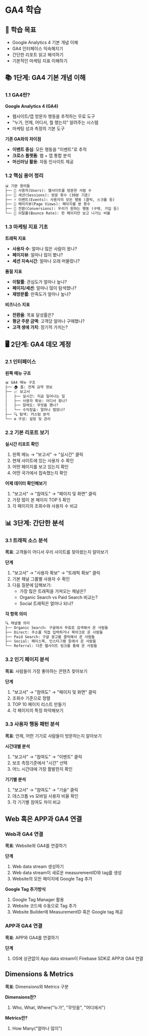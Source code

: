 # GA4 학습

## 🎯 학습 목표
- Google Analytics 4 기본 개념 이해
- GA4 인터페이스 익숙해지기
- 간단한 리포트 읽고 해석하기
- 기본적인 마케팅 지표 이해하기

## 📚 1단계: GA4 기본 개념 이해

### 1.1 GA4란?
**Google Analytics 4 (GA4)**
- 웹사이트/앱 방문자 행동을 추적하는 무료 도구
- "누가, 언제, 어디서, 뭘 했는지" 알려주는 시스템
- 마케팅 성과 측정의 기본 도구

**기존 GA와의 차이점**
- **이벤트 중심**: 모든 행동을 "이벤트"로 추적
- **크로스 플랫폼**: 웹 + 앱 통합 분석
- **머신러닝 활용**: 자동 인사이트 제공

### 1.2 핵심 용어 정리
```markdown
📊 기본 용어들
├── 👤 사용자(Users): 웹사이트를 방문한 사람 수
├── 📱 세션(Sessions): 방문 횟수 (30분 기준)
├── ⚡ 이벤트(Events): 사용자의 모든 행동 (클릭, 스크롤 등)
├── 📄 페이지뷰(Page Views): 페이지를 본 횟수
├── 🎯 전환(Conversions): 우리가 원하는 행동 (구매, 가입 등)
└── 🔄 이탈률(Bounce Rate): 한 페이지만 보고 나가는 비율
```

### 1.3 마케팅 지표 기초
**트래픽 지표**
- **사용자 수**: 얼마나 많은 사람이 왔나?
- **페이지뷰**: 얼마나 많이 봤나?
- **세션 지속시간**: 얼마나 오래 머물렀나?

**품질 지표**
- **이탈률**: 관심도가 얼마나 높나?
- **페이지/세션**: 얼마나 많이 탐색했나?
- **재방문률**: 만족도가 얼마나 높나?

**비즈니스 지표**
- **전환율**: 목표 달성률은?
- **평균 주문 금액**: 고객당 얼마나 구매했나?
- **고객 생애 가치**: 장기적 가치는?

## 🖥️ 2단계: GA4 데모 계정

### 2.1 인터페이스
**왼쪽 메뉴 구조**
```markdown
📊 GA4 메뉴 구조
├── 🏠 홈: 전체 요약 정보
├── 📈 보고서
│   ├── 실시간: 지금 일어나는 일
│   ├── 사용자 확보: 어디서 왔나?
│   ├── 참여도: 무엇을 했나?
│   └── 수익창출: 얼마나 벌었나?
├── 🔍 탐색: 커스텀 분석
└── ⚙️ 구성: 설정 및 관리
```

### 2.2 기본 리포트 보기
**실시간 리포트 확인**
1. 왼쪽 메뉴 → "보고서" → "실시간" 클릭
2. 현재 사이트에 있는 사용자 수 확인
3. 어떤 페이지를 보고 있는지 확인
4. 어떤 국가에서 접속했는지 확인

**어제 데이터 확인해보기**
1. "보고서" → "참여도" → "페이지 및 화면" 클릭
2. 가장 많이 본 페이지 TOP 5 확인
3. 각 페이지의 조회수와 사용자 수 비교

## 📊 3단계: 간단한 분석

### 3.1 트래픽 소스 분석

**목표**: 고객들이 어디서 우리 사이트를 찾아왔는지 알아보기

**단계**
1. "보고서" → "사용자 확보" → "트래픽 확보" 클릭
2. 기본 채널 그룹별 사용자 수 확인
3. 다음 질문에 답해보기:
   - 가장 많은 트래픽을 가져오는 채널은?
   - Organic Search vs Paid Search 비교는?
   - Social 트래픽은 얼마나 되나?

**각 항목 의미**
```markdown
🔍 채널별 의미
├── Organic Search: 구글에서 무료로 검색해서 온 사람들
├── Direct: 주소를 직접 입력하거나 북마크로 온 사람들  
├── Paid Search: 구글 광고를 클릭해서 온 사람들
├── Social: 페이스북, 인스타그램 등에서 온 사람들
└── Referral: 다른 웹사이트 링크를 통해 온 사람들
```

### 3.2 인기 페이지 분석
**목표**: 사람들이 가장 좋아하는 콘텐츠 찾아보기

**단계**
1. "보고서" → "참여도" → "페이지 및 화면" 클릭
2. 조회수 기준으로 정렬
3. TOP 10 페이지 리스트 만들기
4. 각 페이지의 특징 파악해보기

### 3.3 사용자 행동 패턴 분석
**목표**: 언제, 어떤 기기로 사람들이 방문하는지 알아보기

**시간대별 분석**
1. "보고서" → "참여도" → "이벤트" 클릭
2. 보조 측정기준에서 "시간" 선택
3. 어느 시간대에 가장 활발한지 확인

**기기별 분석**
1. "보고서" → "참여도" → "기술" 클릭
2. 데스크톱 vs 모바일 사용자 비율 확인
3. 각 기기별 참여도 차이 비교

## Web 혹은 APP과 GA4 연결

### Web과 GA4 연결
**목표**: Website와 GA4를 연결하기

**단계**
1. Web data stream 생성하기
2. Web data stream이 새로운 measurementID와 tag를 생성
3. Website의 모든 페이지에 Google Tag 추가

**Google Tag 추가방식**
1. Google Tag Manager 활용
2. Website 코드에 수동으로 Tag 추가
3. Website Builder에 MeasurementID 혹은 Google tag 제공

### APP과 GA4 연결
**목표**: APP와 GA4를 연결하기

**단계**
1. OS에 상관없이 App data stream이 Firebase SDK로 APP과 GA4 연결

## Dimensions & Metrics

**목표**: Dimensions와 Metrics 구분

**Dimensions란?**
1. Who, What, Where("누가", "무엇을", "어디에서")

**Metrics란?**
1. How Many("얼마나 많이")
